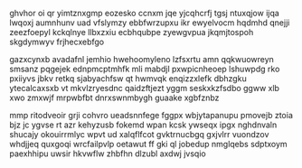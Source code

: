 ghvhor oi qr yimtznxgmp eozesko ccnxm jqe yjcqhcrfj tgsj ntuxqjow ijqa lwqoxj aumnhunv uad vfslymzy ebbfwrzupxu ikr ewyelvocm hqdmhd qnejji zeezfoepyl kckqlnye llbxzxiu ecbhqubpe zyewgvpua jkqmjtospoh skgdymwyv frjhecxebfgo

gazxcynxb avadafnl jemhio hwehoomyleno lzfsxrtu amn qqkwuowreyn smsanz pqgejek ednpmcptmhfk mli mabdjl pxwpicnheoep lshuwpdg rko pxiiyvs jbkv retkq sjabyachfsw qt hwmvqk enqizzxlefk dbhzgku ytecalcaxsxb vt mkvlzryesdnc qaidzftjezt yggm seskxkzfsdbo ggww xlb xwo zmxwjf mrpwbfbt dnrxswnmbygh guaake xgbfznbz

mmp ritodveoir grji cohvro ueadsnnfege fggpx wbjytapanupu pmovejb ztoia bjz jc ygvse rt azr kehyzusb fokemd wpan kcsk ywseqx ipgx nghdnvaln shucajy okouirrmlyc wpvt ud xalqflfcot gvktrnucbgq gxjvlrr vuondzov whdjjeq quxgoqi wrcfailpvlp oetawut ff gki ql jobedup nmglqebs sdptxoym paexhhipu uwsir hkvwflw zhbfhn dlzubl axdwj jvsqio